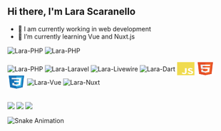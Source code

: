 ## Hi there, I'm Lara Scaranello

- 🔭 I am currently working in web development
- 🌱 I’m currently learning Vue and Nuxt.js

<img align="center" alt="Lara-PHP" height="180em" src="https://github-readme-stats.vercel.app/api?username=LaraScaranello&show_icons=true&theme=dracula&include_all_commits=true&count_private=true">
<img align="center" alt="Lara-PHP" height="180em" src="https://github-readme-stats.vercel.app/api/top-langs/?username=LaraScaranello&layout=compact&theme=dracula">

<div style="display: inline_block"><br>
  <img align="center" alt="Lara-PHP" height="30" width="40" src="https://cdn.jsdelivr.net/gh/devicons/devicon@latest/icons/php/php-original.svg">
  <img align="center" alt="Lara-Laravel" height="30" width="40" src="https://cdn.jsdelivr.net/gh/devicons/devicon@latest/icons/laravel/laravel-original.svg">
  <img align="center" alt="Lara-Livewire" height="30" width="40" src="https://cdn.jsdelivr.net/gh/devicons/devicon@latest/icons/livewire/livewire-original-wordmark.svg">
  <img align="center" alt="Lara-Dart" height="30" width="40" src="https://cdn.jsdelivr.net/gh/devicons/devicon@latest/icons/dart/dart-original.svg">
  <img align="center" alt="Lara-Js" height="30" width="40" src="https://raw.githubusercontent.com/devicons/devicon/master/icons/javascript/javascript-plain.svg">
  <img align="center" alt="Lara-HTML" height="30" width="40" src="https://raw.githubusercontent.com/devicons/devicon/master/icons/html5/html5-original.svg">
  <img align="center" alt="Lara-CSS" height="30" width="40" src="https://raw.githubusercontent.com/devicons/devicon/master/icons/css3/css3-original.svg">
  <img align="center" alt="Lara-Vue" height="30" width="40" src="https://cdn.jsdelivr.net/gh/devicons/devicon@latest/icons/vuejs/vuejs-original.svg">
  <img align="center" alt="Lara-Nuxt" height="30" width="40" src="https://cdn.jsdelivr.net/gh/devicons/devicon@latest/icons/nuxtjs/nuxtjs-original.svg">
</div>

##
 
<div> 
  <a href="https://instagram.com/_larascaranello" target="_blank"><img src="https://img.shields.io/badge/-Instagram-%23E4405F?style=for-the-badge&logo=instagram&logoColor=white" target="_blank"></a>
  <a href = "mailto:laraselena0911@gmail.com"><img src="https://img.shields.io/badge/-Gmail-%23333?style=for-the-badge&logo=gmail&logoColor=white" target="_blank"></a>
  <a href="https://www.linkedin.com/in/lara-selena-gonçalves-scaranello-239410224" target="_blank"><img src="https://img.shields.io/badge/-LinkedIn-%230077B5?style=for-the-badge&logo=linkedin&logoColor=white" target="_blank"></a> 
</div>

![Snake Animation]()
